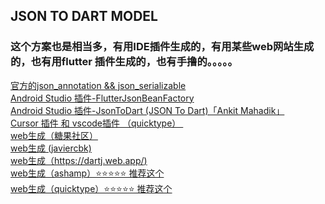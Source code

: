 ## JSON TO DART MODEL
### 这个方案也是相当多，有用IDE插件生成的，有用某些web网站生成的，也有用flutter 插件生成的，也有手撸的。。。。。
   [ 官方的json_annotation && json_serializable ](  https://github.com/google/json_serializable.dart )    <br/>
   [ Android Studio 插件-FlutterJsonBeanFactory]( https://plugins.jetbrains.com/plugin/11415-flutterjsonbeanfactory-only-null-safety- ) <br/>
   [ Android Studio 插件-JsonToDart ​(JSON To Dart)「Ankit Mahadik」​ ]( https://plugins.jetbrains.com/plugin/12562-jsontodart-json-to-dart- )   <br/>
   [ Cursor 插件 和 vscode插件 （quicktype） ​ ]( https://marketplace.visualstudio.com/items?itemName=quicktype.quicktype )   <br/>
   [ web生成（糖果社区） ]( https://fluttercandies.github.io/JsonToDart/#/ )    <br/>
   [ web生成 (javiercbk) ]( https://javiercbk.github.io/json_to_dart/ )   <br/>
   [ web生成（https://dartj.web.app/) ]( https://dartj.web.app/ )    <br/>
   [ web生成（ashamp）⭐️⭐️⭐️⭐️⭐️  推荐这个 ]( https://ashamp.github.io/jsonToDartModel/ )    <br/>
   [ web生成（quicktype）⭐️⭐️⭐️⭐️⭐️  推荐这个 ]( https://app.quicktype.io/ )    <br/>




